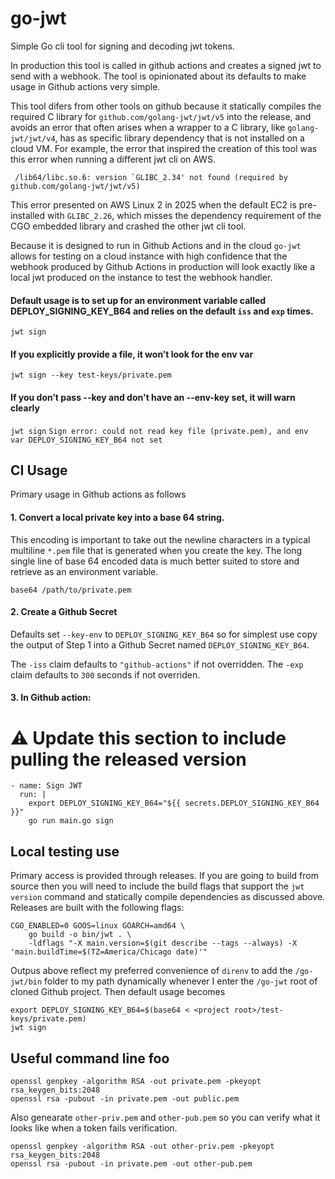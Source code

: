 # go-jwt
Simple Go cli tool for signing and decoding jwt tokens.

In production this tool is called in github actions and creates a signed jwt to send with a webhook. The tool is opinionated about its defaults to make usage in Github actions very simple.

This tool difers from other tools on github because it statically compiles the required C library for `github.com/golang-jwt/jwt/v5` into the release, and avoids an error that often arises when a wrapper to a C library, like `golang-jwt/jwt/v4`, has as specific library dependency that is not installed on a cloud VM.  For example, the error that inspired the creation of this tool was this error when running a different jwt cli on AWS.
```
 /lib64/libc.so.6: version `GLIBC_2.34' not found (required by github.com/golang-jwt/jwt/v5)
```
This error presented on AWS Linux 2 in 2025 when the default EC2 is pre-installed with  `GLIBC_2.26`, which misses the dependency requirement of the CGO embedded library and crashed the other jwt cli tool.

Because it is designed to run in Github Actions and in the cloud `go-jwt` allows for testing on a cloud instance with high confidence that the webhook produced by Github Actions in production will look exactly like a local jwt produced on the instance to test the webhook handler.

#### Default usage is to set up for an environment variable called DEPLOY_SIGNING_KEY_B64 and relies on the default `iss` and `exp` times.
`jwt sign`

#### If you explicitly provide a file, it won’t look for the env var
`jwt sign --key test-keys/private.pem`

#### If you don’t pass --key and don't have an --env-key set, it will warn clearly
`jwt sign`
`Sign error: could not read key file (private.pem), and env var DEPLOY_SIGNING_KEY_B64 not set`

## CI Usage
Primary usage in Github actions as follows

#### 1. Convert a local private key into a base 64 string.
This encoding is important to take out the newline characters in a typical multiline `*.pem` file that is generated when you create the key. The long single line of base 64 encoded data is much better suited to store and retrieve as an environment variable.
```
base64 /path/to/private.pem
```
#### 2. Create a Github Secret
Defaults set `--key-env` to `DEPLOY_SIGNING_KEY_B64` so for simplest use copy the output of Step 1 into a Github Secret named `DEPLOY_SIGNING_KEY_B64`.

The `-iss` claim defaults to `"github-actions"` if not overridden.
The `-exp` claim defaults to `300` seconds if not overriden.

#### 3. In Github action:

# ⚠️ Update this section to include pulling the released version
```
- name: Sign JWT
  run: |
    export DEPLOY_SIGNING_KEY_B64="${{ secrets.DEPLOY_SIGNING_KEY_B64 }}"
    go run main.go sign 
```

## Local testing use
Primary access is provided through releases.  If you are going to build from source then you will need to include the build flags that support the `jwt version` command and statically compile dependencies as discussed above. Releases are built with the following flags:
```
CGO_ENABLED=0 GOOS=linux GOARCH=amd64 \
    go build -o bin/jwt . \
    -ldflags "-X main.version=$(git describe --tags --always) -X 'main.buildTime=$(TZ=America/Chicago date)'"
```

Outpus above reflect my preferred  convenience of `direnv` to add the `/go-jwt/bin` folder to my path dynamically whenever I enter the `/go-jwt` root of cloned Github project. Then default usage becomes
```
export DEPLOY_SIGNING_KEY_B64=$(base64 < <project root>/test-keys/private.pem)
jwt sign
```

## Useful command line foo
```
openssl genpkey -algorithm RSA -out private.pem -pkeyopt rsa_keygen_bits:2048
openssl rsa -pubout -in private.pem -out public.pem
```

Also genearate `other-priv.pem` and `other-pub.pem` so you can verify what it looks like when a token fails verification.
```
openssl genpkey -algorithm RSA -out other-priv.pem -pkeyopt rsa_keygen_bits:2048
openssl rsa -pubout -in private.pem -out other-pub.pem
```

